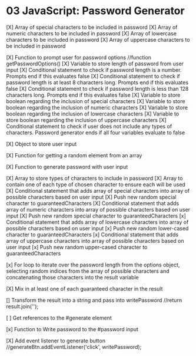 # 03 JavaScript: Password Generator

[X] Array of special characters to be included in password
[X] Array of numeric characters to be included in password
[X] Array of lowercase characters to be included in password
[X] Array of uppercase characters to be included in password

[X] Function to prompt user for password options
//function getPasswordOptions()
[X] Variable to store length of password from user input
[X] Conditional statement to check if password length is a number. Prompts end if this evaluates false
[X] Conditional statement to check if password length is at least 8 characters long. Prompts end if this evaluates false
[X] Conditional statement to check if password length is less than 128 characters long. Prompts end if this evaluates false
[X] Variable to store boolean regarding the inclusion of special characters
[X] Variable to store boolean regarding the inclusion of numeric characters
[X] Variable to store boolean regarding the inclusion of lowercase characters
[X] Variable to store boolean regarding the inclusion of uppercase characters
[X] Conditional statement to check if user does not include any types of characters. Password generator ends if all four variables evaluate to false

[X] Object to store user input

[X] Function for getting a random element from an array

[X] Function to generate password with user input

[X] Array to store types of characters to include in password
[X] Array to contain one of each type of chosen character to ensure each will be used
[X] Conditional statement that adds array of special characters into array of possible characters based on user input
[X] Push new random special character to guaranteedCharacters
[X] Conditional statement that adds array of numeric characters into array of possible characters based on user input
[X] Push new random special character to guaranteedCharacters
[x] Conditional statement that adds array of lowercase characters into array of possible characters based on user input
[x] Push new random lower-cased character to guaranteedCharacters
[x] Conditional statement that adds array of uppercase characters into array of possible characters based on user input
[x] Push new random upper-cased character to guaranteedCharacters

[x] For loop to iterate over the password length from the options object, selecting random indices from the array of possible characters and concatenating those characters into the result variable

[X] Mix in at least one of each guaranteed character in the result

[] Transform the result into a string and pass into writePassword
//return result.join('');

[ ] Get references to the #generate element

[x] Function to Write password to the #password input

[X] Add event listener to generate button
//generateBtn.addEventListener('click', writePassword);
